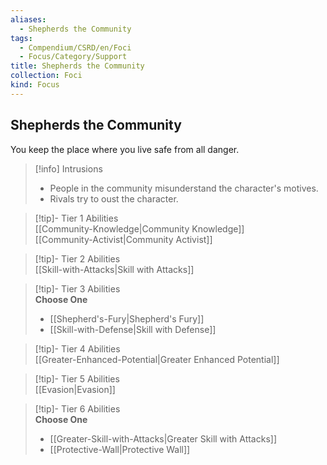 ```yaml
---
aliases:
  - Shepherds the Community
tags:
  - Compendium/CSRD/en/Foci
  - Focus/Category/Support
title: Shepherds the Community
collection: Foci
kind: Focus
---
```

## Shepherds the Community  
You keep the place where you live safe from all danger.  

>[!info] Intrusions  
>- People in the community misunderstand the character's motives.  
>- Rivals try to oust the character.  


>[!tip]- Tier 1 Abilities  
> [[Community-Knowledge|Community Knowledge]]  
> [[Community-Activist|Community Activist]]  


>[!tip]- Tier 2 Abilities  
> [[Skill-with-Attacks|Skill with Attacks]]  


>[!tip]- Tier 3 Abilities  
> **Choose One**  
>- [[Shepherd's-Fury|Shepherd's Fury]]  
>- [[Skill-with-Defense|Skill with Defense]]  


>[!tip]- Tier 4 Abilities  
> [[Greater-Enhanced-Potential|Greater Enhanced Potential]]  


>[!tip]- Tier 5 Abilities  
> [[Evasion|Evasion]]  


>[!tip]- Tier 6 Abilities  
> **Choose One**  
>- [[Greater-Skill-with-Attacks|Greater Skill with Attacks]]  
>- [[Protective-Wall|Protective Wall]]
